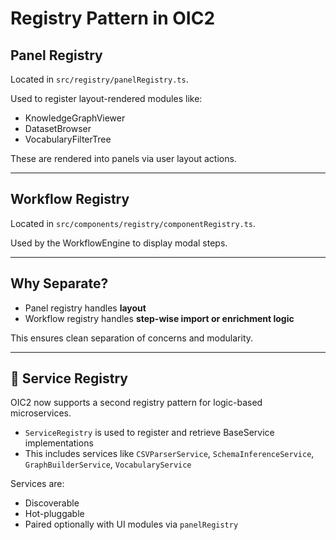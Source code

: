 # Registry Pattern in OIC2

## Panel Registry

Located in `src/registry/panelRegistry.ts`.

Used to register layout-rendered modules like:
- KnowledgeGraphViewer
- DatasetBrowser
- VocabularyFilterTree

These are rendered into panels via user layout actions.

---

## Workflow Registry

Located in `src/components/registry/componentRegistry.ts`.

Used by the WorkflowEngine to display modal steps.

---

## Why Separate?

- Panel registry handles **layout**
- Workflow registry handles **step-wise import or enrichment logic**

This ensures clean separation of concerns and modularity.

---

## 🧩 Service Registry

OIC2 now supports a second registry pattern for logic-based microservices.

- `ServiceRegistry` is used to register and retrieve BaseService implementations
- This includes services like `CSVParserService`, `SchemaInferenceService`, `GraphBuilderService`, `VocabularyService`

Services are:
- Discoverable
- Hot-pluggable
- Paired optionally with UI modules via `panelRegistry`

